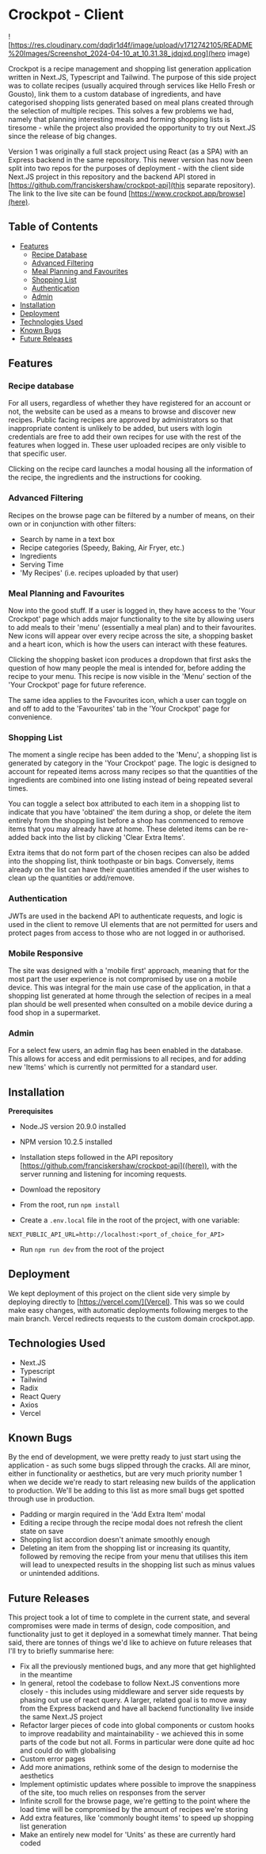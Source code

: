 # Crockpot - Client

![https://res.cloudinary.com/dqdjr1d4f/image/upload/v1712742105/README%20Images/Screenshot_2024-04-10_at_10.31.38_jdqjxd.png](hero image)

Crockpot is a recipe management and shopping list generation application written in Next.JS, Typescript and Tailwind. The purpose of this side project was to collate recipes (usually acquired through services like Hello Fresh or Gousto), link them to a custom database of ingredients, and have categorised shopping lists generated based on meal plans created through the selection of multiple recipes. This solves a few problems we had, namely that planning interesting meals and forming shopping lists is tiresome - while the project also provided the opportunity to try out Next.JS since the release of big changes.

Version 1 was originally a full stack project using React (as a SPA) with an Express backend in the same repository. This newer version has now been split into two repos for the purposes of deployment - with the client side Next.JS project in this repository and the backend API stored in [https://github.com/franciskershaw/crockpot-api](this separate repository). The link to the live site can be found [https://www.crockpot.app/browse](here).

## Table of Contents
- [Features](#features)
  - [Recipe Database](#recipe-database)
  - [Advanced Filtering](#advanced-filtering)
  - [Meal Planning and Favourites](#meal-planning-and-favourites)
  - [Shopping List](#shopping-list)
  - [Authentication](#authentication)
  - [Admin](#admin)
- [Installation](#installation)
- [Deployment](#deployment)
- [Technologies Used](#technologies-used)
- [Known Bugs](#known-bugs)
- [Future Releases](#future-releases)

## Features

### Recipe database

For all users, regardless of whether they have registered for an account or not, the website can be used as a means to browse and discover new recipes. Public facing recipes are approved by administrators so that inappropriate content is unlikely to be added, but users with login credentials are free to add their own recipes for use with the rest of the features when logged in. These user uploaded recipes are only visible to that specific user.

Clicking on the recipe card launches a modal housing all the information of the recipe, the ingredients and the instructions for cooking.

### Advanced Filtering

Recipes on the browse page can be filtered by a number of means, on their own or in conjunction with other filters:
- Search by name in a text box
- Recipe categories (Speedy, Baking, Air Fryer, etc.)
- Ingredients
- Serving Time
- 'My Recipes' (i.e. recipes uploaded by that user)

### Meal Planning and Favourites

Now into the good stuff. If a user is logged in, they have access to the 'Your Crockpot' page which adds major functionality to the site by allowing users to add meals to their 'menu' (essentially a meal plan) and to their favourites. New icons will appear over every recipe across the site, a shopping basket and a heart icon, which is how the users can interact with these features.

Clicking the shopping basket icon produces a dropdown that first asks the question of how many people the meal is intended for, before adding the recipe to your menu. This recipe is now visible in the 'Menu' section of the 'Your Crockpot' page for future reference.

The same idea applies to the Favourites icon, which a user can toggle on and off to add to the 'Favourites' tab in the 'Your Crockpot' page for convenience.

### Shopping List

The moment a single recipe has been added to the 'Menu', a shopping list is generated by category in the 'Your Crockpot' page. The logic is designed to account for repeated items across many recipes so that the quantities of the ingredients are combined into one listing instead of being repeated several times.

You can toggle a select box attributed to each item in a shopping list to indicate that you have 'obtained' the item during a shop, or delete the item entirely from the shopping list before a shop has commenced to remove items that you may already have at home. These deleted items can be re-added back into the list by clicking 'Clear Extra Items'.

Extra items that do not form part of the chosen recipes can also be added into the shopping list, think toothpaste or bin bags. Conversely, items already on the list can have their quantities amended if the user wishes to clean up the quantities or add/remove.

### Authentication

JWTs are used in the backend API to authenticate requests, and logic is used in the client to remove UI elements that are not permitted for users and protect pages from access to those who are not logged in or authorised.

### Mobile Responsive
The site was designed with a 'mobile first' approach, meaning that for the most part the user experience is not compromised by use on a mobile device. This was integral for the main use case of the application, in that a shopping list generated at home through the selection of recipes in a meal plan should be well presented when consulted on a mobile device during a food shop in a supermarket.

### Admin

For a select few users, an admin flag has been enabled in the database. This allows for access and edit permissions to all recipes, and for adding new 'Items' which is currently not permitted for a standard user.

## Installation
**Prerequisites**
- Node.JS version 20.9.0 installed
- NPM version 10.2.5 installed
- Installation steps followed in the API repository [https://github.com/franciskershaw/crockpot-api]((here)), with the server running and listening for incoming requests.

- Download the repository
- From the root, run `npm install`
- Create a `.env.local` file in the root of the project, with one variable:
```
NEXT_PUBLIC_API_URL=http://localhost:<port_of_choice_for_API>
```
- Run `npm run dev` from the root of the project

## Deployment

We kept deployment of this project on the client side very simple by deploying directly to [https://vercel.com/](Vercel). This was so we could make easy changes, with automatic deployments following merges to the main branch. Vercel redirects requests to the custom domain crockpot.app.

## Technologies Used
- Next.JS
- Typescript
- Tailwind
- Radix
- React Query
- Axios
- Vercel

## Known Bugs

By the end of development, we were pretty ready to just start using the application - as such some bugs slipped through the cracks. All are minor, either in functionality or aesthetics, but are very much priority number 1 when we decide we're ready to start releasing new builds of the application to production. We'll be adding to this list as more small bugs get spotted through use in production.

- Padding or margin required in the 'Add Extra Item' modal
- Editing a recipe through the recipe modal does not refresh the client state on save
- Shopping list accordion doesn't animate smoothly enough
- Deleting an item from the shopping list or increasing its quantity, followed by removing the recipe from your menu that utilises this item will lead to unexpected results in the shopping list such as minus values or unintended additions.

## Future Releases

This project took a lot of time to complete in the current state, and several compromises were made in terms of design, code composition, and functionality just to get it deployed in a somewhat timely manner. That being said, there are tonnes of things we'd like to achieve on future releases that I'll try to briefly summarise here:

- Fix all the previously mentioned bugs, and any more that get highlighted in the meantime
- In general, retool the codebase to follow Next.JS conventions more closely - this includes using middleware and server side requests by phasing out use of react query. A larger, related goal is to move away from the Express backend and have all backend functionality live inside the same Next.JS project
- Refactor larger pieces of code into global components or custom hooks to improve readability and maintainability - we achieved this in some parts of the code but not all. Forms in particular were done quite ad hoc and could do with globalising
- Custom error pages
- Add more animations, rethink some of the design to modernise the aesthetics
- Implement optimistic updates where possible to improve the snappiness of the site, too much relies on responses from the server
- Infinite scroll for the browse page, we're getting to the point where the load time will be compromised by the amount of recipes we're storing
- Add extra features, like 'commonly bought items' to speed up shopping list generation
- Make an entirely new model for 'Units' as these are currently hard coded

